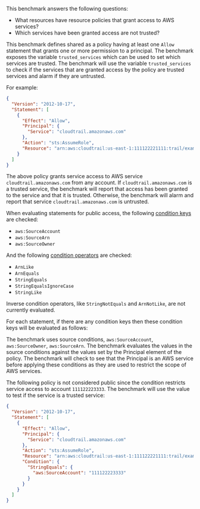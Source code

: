 This benchmark answers the following questions:

- What resources have resource policies that grant access to AWS services?
- Which services have been granted access are not trusted?

This benchmark defines shared as a policy having at least one `Allow` statement that grants one or more permission to a principal.
The benchmark exposes the variable `trusted_services` which can be used to set which services are trusted.
The benchmark will use the variable `trusted_services` to check if the services that are granted access by the policy are trusted services and alarm if they are untrusted.

For example:

```json
{
  "Version": "2012-10-17",
  "Statement": [
    {
      "Effect": "Allow",
      "Principal": {
        "Service": "cloudtrail.amazonaws.com"
      },
      "Action": "sts:AssumeRole",
      "Resource": "arn:aws:cloudtrail:us-east-1:111122221111:trail/example-cloudtrail"
    }
  ]
}
```

The above policy grants service access to AWS service `cloudtrail.amazonaws.com` from any account.
If `cloudtrail.amazonaws.com` is a trusted service, the benchmark will report that access has been granted to the service and that it is trusted.
Otherwise, the benchmark will alarm and report that service `cloudtrail.amazonaws.com` is untrusted.

When evaluating statements for public access, the following [condition keys](https://docs.aws.amazon.com/IAM/latest/UserGuide/reference_policies_condition-keys.html) are checked:

- `aws:SourceAccount`
- `aws:SourceArn`
- `aws:SourceOwner`

And the following [condition operators](https://docs.aws.amazon.com/IAM/latest/UserGuide/reference_policies_elements_condition_operators.html) are checked:

- `ArnLike`
- `ArnEquals`
- `StringEquals`
- `StringEqualsIgnoreCase`
- `StringLike`

Inverse condition operators, like `StringNotEquals` and `ArnNotLike`, are not currently evaluated.

For each statement, if there are any condition keys then these condition keys will be evaluated as follows:

The benchmark uses source conditions, `aws:SourceAccount`, `aws:SourceOwner`, `aws:SourceArn`.
The benchmark evaluates the values in the source conditions against the values set by the Principal element of the policy.
The benchmark will check to see that the Principal is an AWS service before applying these conditions as they are used to restrict the scope of AWS services.

The following policy is not considered public since the condition restricts service access to account `111122223333`.
The benchmark will use the value to test if the service is a trusted service:

```json
{
  "Version": "2012-10-17",
  "Statement": [
    {
      "Effect": "Allow",
      "Principal": {
        "Service": "cloudtrail.amazonaws.com"
      },
      "Action": "sts:AssumeRole",
      "Resource": "arn:aws:cloudtrail:us-east-1:111122221111:trail/example-cloudtrail",
      "Condition": {
        "StringEquals": {
          "aws:SourceAccount": "111122223333"
        }
      }
    }
  ]
}
```
